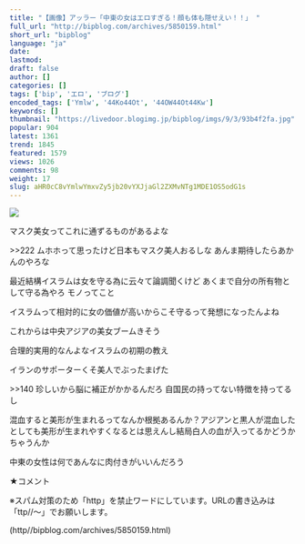 ```yaml
---
title: "【画像】アッラー「中東の女はエロすぎる！顔も体も隠せえい！！」 "
full_url: "http://bipblog.com/archives/5850159.html"
short_url: "bipblog"
language: "ja"
date: 
lastmod: 
draft: false
author: []
categories: []
tags: ['bip', 'エロ', 'ブログ']
encoded_tags: ['Ymlw', '44Ko44Ot', '44OW44Ot44Kw']
keywords: []
thumbnail: "https://livedoor.blogimg.jp/bipblog/imgs/9/3/93b4f2fa.jpg"
popular: 904
latest: 1361
trend: 1845
featured: 1579
views: 1026
comments: 98
weight: 17
slug: aHR0cC8vYmlwYmxvZy5jb20vYXJjaGl2ZXMvNTg1MDE1OS5odG1s
---
```


![](https://livedoor.blogimg.jp/bipblog/imgs/9/3/93b4f2fa.jpg)

<div><p>マスク美女ってこれに通ずるものがあるよな</p><p>>>222 ムホホって思ったけど日本もマスク美人おるしな あんま期待したらあかんのやろな</p><p>最近結構イスラムは女を守る為に云々て論調聞くけど あくまで自分の所有物として守る為やろ モノってこと</p><p>イスラムって相対的に女の価値が高いからこそ守るって発想になったんよね</p><p>これからは中央アジアの美女ブームきそう</p><p>合理的実用的なんよなイスラムの初期の教え</p><p>イランのサポーターくそ美人でぶったまげた</p><p>>>140 珍しいから脳に補正がかかるんだろ 自国民の持ってない特徴を持ってるし</p><p>混血すると美形が生まれるってなんか根拠あるんか？アジアンと黒人が混血したとしても美形が生まれやすくなるとは思えんし結局白人の血が入ってるかどうかちゃうんか</p><p>中東の女性は何であんなに肉付きがいいんだろう</p><p class='meiryo'>★コメント</p><p class='center'><p class='kyakuchu center'>※スパム対策のため「http」を禁止ワードにしています。URLの書き込みは「ttp//～」でお願いします。</p></p> </div>

(http//bipblog.com/archives/5850159.html)
